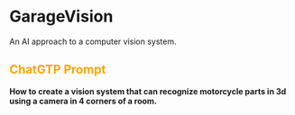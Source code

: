 <h1>GarageVision</h1>

<p>An AI approach to a computer vision system.</p> 

<h2 style="color:orange;">ChatGTP Prompt<a id=chatGTP_prompt></a></h2>

**How to create a vision system that can recognize motorcycle parts in 3d using a camera in 4 corners of a room.**